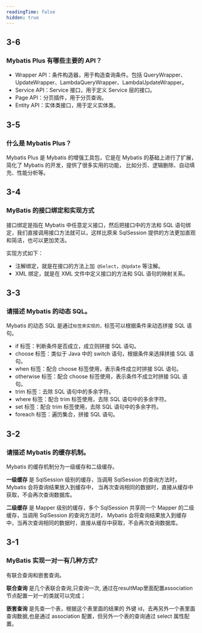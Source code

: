 ```yaml
---
readingTime: false
hidden: true
---
```


## 3-6

### Mybatis Plus 有哪些主要的 API？

- Wrapper API：条件构造器，用于构造查询条件。包括 QueryWrapper、UpdateWrapper、LambdaQueryWrapper、LambdaUpdateWrapper。
- Service API：Service 接口，用于定义 Service 层的接口。
- Page API：分页插件，用于分页查询。
- Entity API：实体类接口，用于定义实体类。

## 3-5

### 什么是 Mybatis Plus？

Mybatis Plus 是 Mybatis 的增强工具包，它是在 Mybatis 的基础上进行了扩展，简化了 Mybatis 的开发，提供了很多实用的功能，
比如分页、逻辑删除、自动填充、性能分析等。

## 3-4

### MyBatis 的接口绑定和实现方式

接口绑定是指在 Mybatis 中任意定义接口，然后把接口中的方法和 SQL 语句绑定，我们直接调用接口方法就可以，这样比原来 SqlSession 提供的方法更加直观和简洁，也可以更加灵活。

实现方式如下：

- 注解绑定，就是在接口的方法上加` @Select`，`@Update` 等注解。
- XML 绑定，就是在 XML 文件中定义接口的方法和 SQL 语句的映射关系。

## 3-3

### 请描述 Mybatis 的动态 SQL。

Mybatis 的动态 SQL 是通过``标签来实现的，``标签可以根据条件来动态拼接 SQL 语句。

- if 标签：判断条件是否成立，成立则拼接 SQL 语句。
- choose 标签：类似于 Java 中的 switch 语句，根据条件来选择拼接 SQL 语句。
- when 标签：配合 choose 标签使用，表示条件成立时拼接 SQL 语句。
- otherwise 标签：配合 choose 标签使用，表示条件不成立时拼接 SQL 语句。
- trim 标签：去除 SQL 语句中的多余字符。
- where 标签：配合 trim 标签使用，去除 SQL 语句中的多余字符。
- set 标签：配合 trim 标签使用，去除 SQL 语句中的多余字符。
- foreach 标签：遍历集合，拼接 SQL 语句。

## 3-2

### 请描述 Mybatis 的缓存机制。

Mybatis 的缓存机制分为一级缓存和二级缓存。

**一级缓存** 是 SqlSession 级别的缓存，当调用 SqlSession 的查询方法时，Mybatis 会将查询结果放入到缓存中，
当再次查询相同的数据时，直接从缓存中获取，不会再次查询数据库。

**二级缓存** 是 Mapper 级别的缓存，多个 SqlSession 共享同一个 Mapper 的二级缓存，当调用 SqlSession 的查询方法时，
Mybatis 会将查询结果放入到缓存中，当再次查询相同的数据时，直接从缓存中获取，不会再次查询数据库。

## 3-1

### MyBatis 实现一对一有几种方式?

有联合查询和嵌套查询。

**联合查询** 是几个表联合查询,只查询一次, 通过在resultMap里面配置association节点配置一对一的类就可以完成； 

**嵌套查询** 是先查一个表，根据这个表里面的结果的 外键 id，去再另外一个表里面查询数据,也是通过 association 配置，但另外一个表的查询通过 select 属性配置。